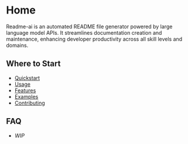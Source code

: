 # Home

Readme-ai is an automated README file generator powered by large language model APIs. It streamlines documentation creation and maintenance, enhancing developer productivity across all skill levels and domains.

## Where to Start

- [Quickstart](quickstart/requirements.md)
- [Usage](quickstart/usage/cli.md)
- [Features](features/index.md)
- [Examples](configuration/index.md)
- [Contributing](contributing.md)


## FAQ

- *WIP*
